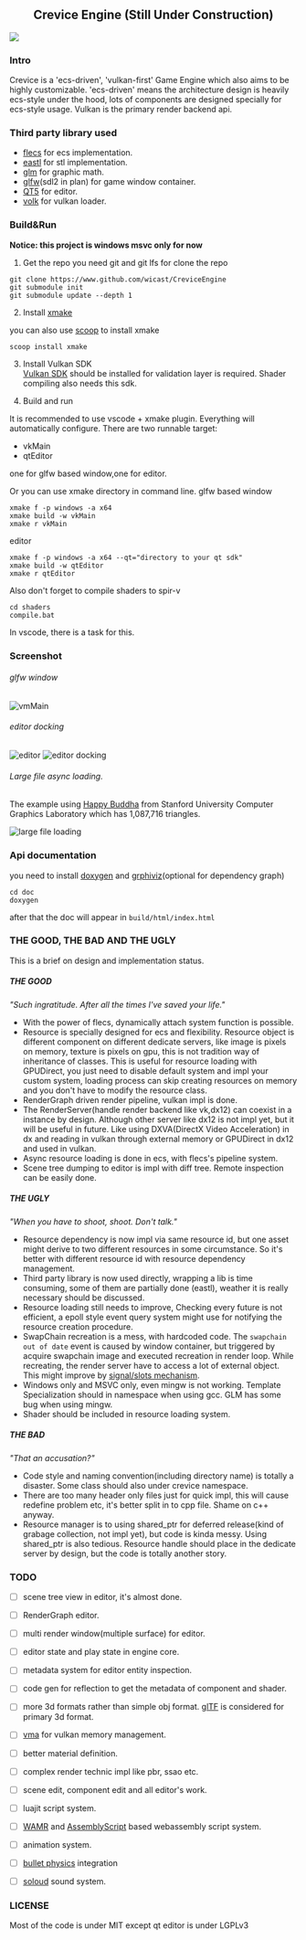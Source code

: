 ## <center>Crevice Engine (Still Under Construction)</center>
![](doc/pic/crevice_logo.svg)

### Intro
Crevice is a 'ecs-driven', 'vulkan-first' Game Engine which also aims to be highly customizable.
'ecs-driven' means the architecture design is heavily ecs-style under the hood, lots of components are designed specially for ecs-style usage.
Vulkan is the primary render backend api.

### Third party library used
- [flecs](https://github.com/SanderMertens/flecs) for ecs implementation.
- [eastl](https://github.com/electronicarts/EASTL) for stl implementation.
- [glm](https://github.com/g-truc/glm) for graphic math.
- [glfw](https://github.com/glfw/glfw)(sdl2 in plan) for game window container.
- [QT5](https://www.qt.io) for editor.
- [volk](https://github.com/zeux/volk) for vulkan loader.

### Build&Run

**Notice: this project is windows msvc only for now**

1) Get the repo
you need git and git lfs for clone the repo
```shell
git clone https://www.github.com/wicast/CreviceEngine
git submodule init
git submodule update --depth 1
```

2) Install [xmake](https://xmake.io/#/)

you can also use [scoop](https://scoop.sh/) to install xmake
```shell
scoop install xmake
```

3) Install Vulkan SDK  
[Vulkan SDK](https://www.lunarg.com/vulkan-sdk/) should be installed for validation layer is required. Shader compiling also needs this sdk.

4) Build and run  

It is recommended to use vscode + xmake plugin. Everything will automatically configure.
There are two runnable target:
- vkMain
- qtEditor  

one for glfw based window,one for editor.

Or you can use xmake directory in command line.
glfw based window
```shell
xmake f -p windows -a x64
xmake build -w vkMain
xmake r vkMain
```

editor

```shell
xmake f -p windows -a x64 --qt="directory to your qt sdk"
xmake build -w qtEditor
xmake r qtEditor
```  

Also don't forget to compile shaders to spir-v
```
cd shaders
compile.bat
```

In vscode, there is a task for this.

### Screenshot

###### glfw window
![vmMain](doc/pic/vkMain.jpg)


###### editor docking
![editor](doc/pic/editor.jpg)
![editor docking](doc/pic/qt_editor_dock.gif)


###### Large file async loading.
The example using [Happy Buddha](http://graphics.stanford.edu/pub/3Dscanrep/happy/happy_recon.tar.gz) from Stanford University Computer Graphics Laboratory which has 1,087,716 triangles.

![large file loading](doc/pic/large_file.gif)

### Api documentation
you need to install [doxygen](https://github.com/doxygen/doxygen) and [grphiviz](https://graphviz.org)(optional for dependency graph)

```shell
cd doc
doxygen
```
after that the doc will appear in `build/html/index.html`


### THE GOOD, THE BAD AND THE UGLY
This is a brief on design and implementation status.

##### THE GOOD
*"Such ingratitude. After all the times I've saved your life."*


- With the power of flecs, dynamically attach system function is possible.
- Resource is specially designed for ecs and flexibility. Resource object is different component on different dedicate servers, like image is pixels on memory, texture is pixels on gpu, this is not tradition way of inheritance of classes. This is useful for resource loading with GPUDirect, you just need to disable default system and impl your custom system, loading process can skip creating resources on memory and you don't have to modify the resource class.
- RenderGraph driven render pipeline, vulkan impl is done.
- The RenderServer(handle render backend like vk,dx12) can coexist in a instance by design. Although other server like dx12 is not impl yet, but it will be useful in future. Like using DXVA(DirectX Video Acceleration) in dx and reading in vulkan through external memory or GPUDirect in dx12 and used in vulkan.
- Async resource loading is done in ecs, with flecs's pipeline system.
- Scene tree dumping to editor is impl with diff tree. Remote inspection can be easily done.

##### THE UGLY
*"When you have to shoot, shoot. Don't talk."*

- Resource dependency is now impl via same resource id, but one asset might derive to two different resources in some circumstance. So it's better with different resource id with resource dependency management.
- Third party library is now used directly, wrapping a lib is time consuming, some of them are partially done (eastl), weather it is really necessary should be discussed.
- Resource loading still needs to improve, Checking every future is not efficient, a epoll style event query system might use for notifying the resource creation procedure.
- SwapChain recreation is a mess, with hardcoded code. The `swapchain out of date` event is caused by window container, but triggered by acquire swapchain image and executed recreation in render loop. While recreating, the render server have to access a lot of external object. This might improve by [signal/slots mechanism](https://github.com/TheWisp/signals).
- Windows only and MSVC only, even mingw is not working. Template Specialization should in namespace when using gcc. GLM has some bug when using mingw.
- Shader should be included in resource loading system.

##### THE BAD
*"That an accusation?"*

- Code style and naming convention(including directory name) is totally a disaster. Some class should also under crevice namespace. 
- There are too many header only files just for quick impl, this will cause redefine problem etc, it's better split in to cpp file. Shame on c++ anyway.
- Resource manager is to using shared_ptr for deferred release(kind of grabage collection, not impl yet), but code is kinda messy. Using shared_ptr is also tedious. Resource handle should place in the dedicate server by design, but the code is totally another story.

### TODO
- [ ] scene tree view in editor, it's almost done.
- [ ] RenderGraph editor.
- [ ] multi render window(multiple surface) for editor.
- [ ] editor state and play state in engine core.
- [ ] metadata system for editor entity inspection.
- [ ] code gen for reflection to get the metadata of component and shader.
- [ ] more 3d formats rather than simple obj format. [glTF](https://www.khronos.org/gltf) is considered for primary 3d format.
- [ ] [vma](https://github.com/GPUOpen-LibrariesAndSDKs/VulkanMemoryAllocator) for vulkan memory management.
- [ ] better material definition.
- [ ] complex render technic impl like pbr, ssao etc.
- [ ] scene edit, component edit and all editor's work.
- [ ] luajit script system.
- [ ] [WAMR](https://github.com/bytecodealliance/wasm-micro-runtime) and [AssemblyScript](https://www.assemblyscript.org/) based webassembly script system.
- [ ] animation system.
- [ ] [bullet physics](https://pybullet.org) integration
- [ ] [soloud](https://github.com/jarikomppa/soloud) sound system.


### LICENSE

Most of the code is under MIT except qt editor is under LGPLv3